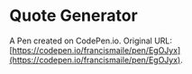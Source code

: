 # Quote Generator

A Pen created on CodePen.io. Original URL: [https://codepen.io/francismaile/pen/EgOJyx](https://codepen.io/francismaile/pen/EgOJyx).


